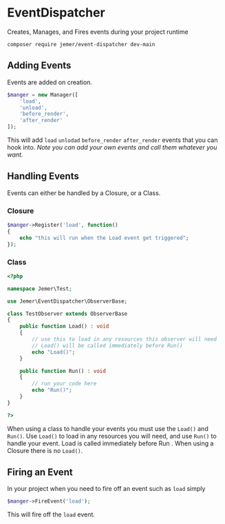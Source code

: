 # EventDispatcher
Creates, Manages, and Fires events during your project runtime

```
composer require jemer/event-dispatcher dev-main
```

## Adding Events
Events are added on creation. 

```php
$manger = new Manager([
    'load',
    'unload',
    'before_render',
    'after_render'
]);
```
This will add ```load``` ```unlodad``` ```before_render``` ```after_render``` events that you can hook into. *Note you can add your own events and call them whatever you want.*

## Handling Events
Events can either be handled by a Closure, or a Class. 

### Closure
```php
$manger->Register('load', function()
{
    echo "this will run when the Load event get triggered";
});
```
### Class
```php
<?php 

namespace Jemer\Test;

use Jemer\EventDispatcher\ObserverBase;

class TestObserver extends ObserverBase
{
    public function Load() : void
    {
        // use this to load in any resources this observer will need
        // Load() will be called immediately before Run()
        echo "Load()";
    }

    public function Run() : void
    {
        // run your code here
        echo "Run()";
    }
}

?>
```
When using a class to handle your events you must use the ```Load()``` and ```Run()```. Use ```Load()``` to load in any resources you will need, and use ```Run()``` to handle your event. Load is called immediately before Run . When using a Closure there is no ```Load()```. 

## Firing an Event
In your project when you need to fire off an event such as ```load``` simply 

```php
$manger->FireEvent('load');
```

This will fire off the ```load``` event.

